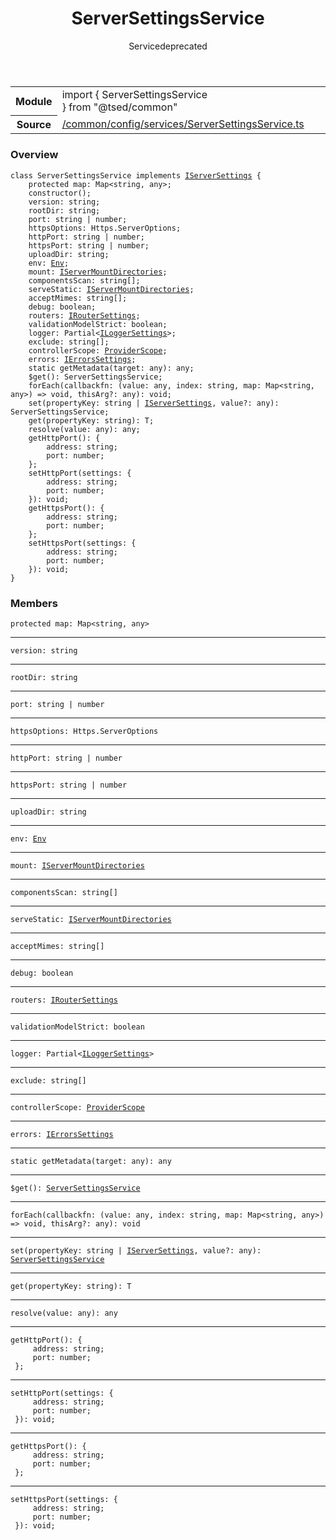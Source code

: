 
<header class="symbol-info-header"><h1 id="serversettingsservice">ServerSettingsService</h1><label class="symbol-info-type-label service">Service</label><label class="api-type-label deprecated" title="deprecated">deprecated</label></header>
<!-- summary -->
<section class="symbol-info"><table class="is-full-width"><tbody><tr><th>Module</th><td><div class="lang-typescript"><span class="token keyword">import</span> { ServerSettingsService }&nbsp;<span class="token keyword">from</span>&nbsp;<span class="token string">"@tsed/common"</span></div></td></tr><tr><th>Source</th><td><a href="https://github.com/Romakita/ts-express-decorators/blob/v4.22.1/src//common/config/services/ServerSettingsService.ts#L0-L0">/common/config/services/ServerSettingsService.ts</a></td></tr></tbody></table></section>
<!-- overview -->


### Overview


<pre><code class="typescript-lang "><span class="token keyword">class</span> ServerSettingsService <span class="token keyword">implements</span> <a href="#api/common/config/iserversettings"><span class="token">IServerSettings</span></a> <span class="token punctuation">{</span>
    <span class="token keyword">protected</span> map<span class="token punctuation">:</span> Map<<span class="token keyword">string</span><span class="token punctuation">,</span> <span class="token keyword">any</span>><span class="token punctuation">;</span>
    <span class="token keyword">constructor</span><span class="token punctuation">(</span><span class="token punctuation">)</span><span class="token punctuation">;</span>
    version<span class="token punctuation">:</span> <span class="token keyword">string</span><span class="token punctuation">;</span>
    rootDir<span class="token punctuation">:</span> <span class="token keyword">string</span><span class="token punctuation">;</span>
    port<span class="token punctuation">:</span> <span class="token keyword">string</span> | <span class="token keyword">number</span><span class="token punctuation">;</span>
    httpsOptions<span class="token punctuation">:</span> Https.ServerOptions<span class="token punctuation">;</span>
    httpPort<span class="token punctuation">:</span> <span class="token keyword">string</span> | <span class="token keyword">number</span><span class="token punctuation">;</span>
    httpsPort<span class="token punctuation">:</span> <span class="token keyword">string</span> | <span class="token keyword">number</span><span class="token punctuation">;</span>
    uploadDir<span class="token punctuation">:</span> <span class="token keyword">string</span><span class="token punctuation">;</span>
    env<span class="token punctuation">:</span> <a href="#api/core/env"><span class="token">Env</span></a><span class="token punctuation">;</span>
    mount<span class="token punctuation">:</span> <a href="#api/common/config/iservermountdirectories"><span class="token">IServerMountDirectories</span></a><span class="token punctuation">;</span>
    componentsScan<span class="token punctuation">:</span> <span class="token keyword">string</span><span class="token punctuation">[</span><span class="token punctuation">]</span><span class="token punctuation">;</span>
    serveStatic<span class="token punctuation">:</span> <a href="#api/common/config/iservermountdirectories"><span class="token">IServerMountDirectories</span></a><span class="token punctuation">;</span>
    acceptMimes<span class="token punctuation">:</span> <span class="token keyword">string</span><span class="token punctuation">[</span><span class="token punctuation">]</span><span class="token punctuation">;</span>
    debug<span class="token punctuation">:</span> <span class="token keyword">boolean</span><span class="token punctuation">;</span>
    routers<span class="token punctuation">:</span> <a href="#api/common/config/iroutersettings"><span class="token">IRouterSettings</span></a><span class="token punctuation">;</span>
    validationModelStrict<span class="token punctuation">:</span> <span class="token keyword">boolean</span><span class="token punctuation">;</span>
    logger<span class="token punctuation">:</span> Partial<<a href="#api/common/config/iloggersettings"><span class="token">ILoggerSettings</span></a>><span class="token punctuation">;</span>
    exclude<span class="token punctuation">:</span> <span class="token keyword">string</span><span class="token punctuation">[</span><span class="token punctuation">]</span><span class="token punctuation">;</span>
    controllerScope<span class="token punctuation">:</span> <a href="#api/common/di/providerscope"><span class="token">ProviderScope</span></a><span class="token punctuation">;</span>
    errors<span class="token punctuation">:</span> <a href="#api/common/config/ierrorssettings"><span class="token">IErrorsSettings</span></a><span class="token punctuation">;</span>
    <span class="token keyword">static</span> <span class="token function">getMetadata</span><span class="token punctuation">(</span>target<span class="token punctuation">:</span> <span class="token keyword">any</span><span class="token punctuation">)</span><span class="token punctuation">:</span> <span class="token keyword">any</span><span class="token punctuation">;</span>
    $<span class="token function">get</span><span class="token punctuation">(</span><span class="token punctuation">)</span><span class="token punctuation">:</span> ServerSettingsService<span class="token punctuation">;</span>
    <span class="token function">forEach</span><span class="token punctuation">(</span>callbackfn<span class="token punctuation">:</span> <span class="token punctuation">(</span>value<span class="token punctuation">:</span> <span class="token keyword">any</span><span class="token punctuation">,</span> index<span class="token punctuation">:</span> <span class="token keyword">string</span><span class="token punctuation">,</span> map<span class="token punctuation">:</span> Map<<span class="token keyword">string</span><span class="token punctuation">,</span> <span class="token keyword">any</span>><span class="token punctuation">)</span> => <span class="token keyword">void</span><span class="token punctuation">,</span> thisArg?<span class="token punctuation">:</span> <span class="token keyword">any</span><span class="token punctuation">)</span><span class="token punctuation">:</span> <span class="token keyword">void</span><span class="token punctuation">;</span>
    <span class="token function">set</span><span class="token punctuation">(</span>propertyKey<span class="token punctuation">:</span> <span class="token keyword">string</span> | <a href="#api/common/config/iserversettings"><span class="token">IServerSettings</span></a><span class="token punctuation">,</span> value?<span class="token punctuation">:</span> <span class="token keyword">any</span><span class="token punctuation">)</span><span class="token punctuation">:</span> ServerSettingsService<span class="token punctuation">;</span>
    get<T><span class="token punctuation">(</span>propertyKey<span class="token punctuation">:</span> <span class="token keyword">string</span><span class="token punctuation">)</span><span class="token punctuation">:</span> T<span class="token punctuation">;</span>
    <span class="token function">resolve</span><span class="token punctuation">(</span>value<span class="token punctuation">:</span> <span class="token keyword">any</span><span class="token punctuation">)</span><span class="token punctuation">:</span> <span class="token keyword">any</span><span class="token punctuation">;</span>
    <span class="token function">getHttpPort</span><span class="token punctuation">(</span><span class="token punctuation">)</span><span class="token punctuation">:</span> <span class="token punctuation">{</span>
        address<span class="token punctuation">:</span> <span class="token keyword">string</span><span class="token punctuation">;</span>
        port<span class="token punctuation">:</span> <span class="token keyword">number</span><span class="token punctuation">;</span>
    <span class="token punctuation">}</span><span class="token punctuation">;</span>
    <span class="token function">setHttpPort</span><span class="token punctuation">(</span>settings<span class="token punctuation">:</span> <span class="token punctuation">{</span>
        address<span class="token punctuation">:</span> <span class="token keyword">string</span><span class="token punctuation">;</span>
        port<span class="token punctuation">:</span> <span class="token keyword">number</span><span class="token punctuation">;</span>
    <span class="token punctuation">}</span><span class="token punctuation">)</span><span class="token punctuation">:</span> <span class="token keyword">void</span><span class="token punctuation">;</span>
    <span class="token function">getHttpsPort</span><span class="token punctuation">(</span><span class="token punctuation">)</span><span class="token punctuation">:</span> <span class="token punctuation">{</span>
        address<span class="token punctuation">:</span> <span class="token keyword">string</span><span class="token punctuation">;</span>
        port<span class="token punctuation">:</span> <span class="token keyword">number</span><span class="token punctuation">;</span>
    <span class="token punctuation">}</span><span class="token punctuation">;</span>
    <span class="token function">setHttpsPort</span><span class="token punctuation">(</span>settings<span class="token punctuation">:</span> <span class="token punctuation">{</span>
        address<span class="token punctuation">:</span> <span class="token keyword">string</span><span class="token punctuation">;</span>
        port<span class="token punctuation">:</span> <span class="token keyword">number</span><span class="token punctuation">;</span>
    <span class="token punctuation">}</span><span class="token punctuation">)</span><span class="token punctuation">:</span> <span class="token keyword">void</span><span class="token punctuation">;</span>
<span class="token punctuation">}</span></code></pre>


<!-- Parameters -->

<!-- Description -->

<!-- Members -->







### Members



<div class="method-overview">
<pre><code class="typescript-lang "><span class="token keyword">protected</span> map<span class="token punctuation">:</span> Map<<span class="token keyword">string</span><span class="token punctuation">,</span> <span class="token keyword">any</span>></code></pre>
</div>




<hr/>



<div class="method-overview">
<pre><code class="typescript-lang ">version<span class="token punctuation">:</span> <span class="token keyword">string</span></code></pre>
</div>




<hr/>



<div class="method-overview">
<pre><code class="typescript-lang ">rootDir<span class="token punctuation">:</span> <span class="token keyword">string</span></code></pre>
</div>




<hr/>



<div class="method-overview">
<pre><code class="typescript-lang ">port<span class="token punctuation">:</span> <span class="token keyword">string</span> | <span class="token keyword">number</span></code></pre>
</div>




<hr/>



<div class="method-overview">
<pre><code class="typescript-lang ">httpsOptions<span class="token punctuation">:</span> Https.ServerOptions</code></pre>
</div>




<hr/>



<div class="method-overview">
<pre><code class="typescript-lang ">httpPort<span class="token punctuation">:</span> <span class="token keyword">string</span> | <span class="token keyword">number</span></code></pre>
</div>




<hr/>



<div class="method-overview">
<pre><code class="typescript-lang ">httpsPort<span class="token punctuation">:</span> <span class="token keyword">string</span> | <span class="token keyword">number</span></code></pre>
</div>




<hr/>



<div class="method-overview">
<pre><code class="typescript-lang ">uploadDir<span class="token punctuation">:</span> <span class="token keyword">string</span></code></pre>
</div>




<hr/>



<div class="method-overview">
<pre><code class="typescript-lang ">env<span class="token punctuation">:</span> <a href="#api/core/env"><span class="token">Env</span></a></code></pre>
</div>




<hr/>



<div class="method-overview">
<pre><code class="typescript-lang ">mount<span class="token punctuation">:</span> <a href="#api/common/config/iservermountdirectories"><span class="token">IServerMountDirectories</span></a></code></pre>
</div>




<hr/>



<div class="method-overview">
<pre><code class="typescript-lang ">componentsScan<span class="token punctuation">:</span> <span class="token keyword">string</span><span class="token punctuation">[</span><span class="token punctuation">]</span></code></pre>
</div>




<hr/>



<div class="method-overview">
<pre><code class="typescript-lang ">serveStatic<span class="token punctuation">:</span> <a href="#api/common/config/iservermountdirectories"><span class="token">IServerMountDirectories</span></a></code></pre>
</div>




<hr/>



<div class="method-overview">
<pre><code class="typescript-lang ">acceptMimes<span class="token punctuation">:</span> <span class="token keyword">string</span><span class="token punctuation">[</span><span class="token punctuation">]</span></code></pre>
</div>




<hr/>



<div class="method-overview">
<pre><code class="typescript-lang ">debug<span class="token punctuation">:</span> <span class="token keyword">boolean</span></code></pre>
</div>




<hr/>



<div class="method-overview">
<pre><code class="typescript-lang ">routers<span class="token punctuation">:</span> <a href="#api/common/config/iroutersettings"><span class="token">IRouterSettings</span></a></code></pre>
</div>




<hr/>



<div class="method-overview">
<pre><code class="typescript-lang ">validationModelStrict<span class="token punctuation">:</span> <span class="token keyword">boolean</span></code></pre>
</div>




<hr/>



<div class="method-overview">
<pre><code class="typescript-lang ">logger<span class="token punctuation">:</span> Partial<<a href="#api/common/config/iloggersettings"><span class="token">ILoggerSettings</span></a>></code></pre>
</div>




<hr/>



<div class="method-overview">
<pre><code class="typescript-lang ">exclude<span class="token punctuation">:</span> <span class="token keyword">string</span><span class="token punctuation">[</span><span class="token punctuation">]</span></code></pre>
</div>




<hr/>



<div class="method-overview">
<pre><code class="typescript-lang ">controllerScope<span class="token punctuation">:</span> <a href="#api/common/di/providerscope"><span class="token">ProviderScope</span></a></code></pre>
</div>




<hr/>



<div class="method-overview">
<pre><code class="typescript-lang ">errors<span class="token punctuation">:</span> <a href="#api/common/config/ierrorssettings"><span class="token">IErrorsSettings</span></a></code></pre>
</div>




<hr/>



<div class="method-overview">
<pre><code class="typescript-lang "><span class="token keyword">static</span> <span class="token function">getMetadata</span><span class="token punctuation">(</span>target<span class="token punctuation">:</span> <span class="token keyword">any</span><span class="token punctuation">)</span><span class="token punctuation">:</span> <span class="token keyword">any</span></code></pre>
</div>




<hr/>



<div class="method-overview">
<pre><code class="typescript-lang deprecated ">$<span class="token function">get</span><span class="token punctuation">(</span><span class="token punctuation">)</span><span class="token punctuation">:</span> <a href="#api/common/config/serversettingsservice"><span class="token">ServerSettingsService</span></a></code></pre>
</div>




<hr/>



<div class="method-overview">
<pre><code class="typescript-lang "><span class="token function">forEach</span><span class="token punctuation">(</span>callbackfn<span class="token punctuation">:</span> <span class="token punctuation">(</span>value<span class="token punctuation">:</span> <span class="token keyword">any</span><span class="token punctuation">,</span> index<span class="token punctuation">:</span> <span class="token keyword">string</span><span class="token punctuation">,</span> map<span class="token punctuation">:</span> Map<<span class="token keyword">string</span><span class="token punctuation">,</span> <span class="token keyword">any</span>><span class="token punctuation">)</span> => <span class="token keyword">void</span><span class="token punctuation">,</span> thisArg?<span class="token punctuation">:</span> <span class="token keyword">any</span><span class="token punctuation">)</span><span class="token punctuation">:</span> <span class="token keyword">void</span></code></pre>
</div>




<hr/>



<div class="method-overview">
<pre><code class="typescript-lang "><span class="token function">set</span><span class="token punctuation">(</span>propertyKey<span class="token punctuation">:</span> <span class="token keyword">string</span> | <a href="#api/common/config/iserversettings"><span class="token">IServerSettings</span></a><span class="token punctuation">,</span> value?<span class="token punctuation">:</span> <span class="token keyword">any</span><span class="token punctuation">)</span><span class="token punctuation">:</span> <a href="#api/common/config/serversettingsservice"><span class="token">ServerSettingsService</span></a></code></pre>
</div>




<hr/>



<div class="method-overview">
<pre><code class="typescript-lang ">get<T><span class="token punctuation">(</span>propertyKey<span class="token punctuation">:</span> <span class="token keyword">string</span><span class="token punctuation">)</span><span class="token punctuation">:</span> T</code></pre>
</div>




<hr/>



<div class="method-overview">
<pre><code class="typescript-lang "><span class="token function">resolve</span><span class="token punctuation">(</span>value<span class="token punctuation">:</span> <span class="token keyword">any</span><span class="token punctuation">)</span><span class="token punctuation">:</span> <span class="token keyword">any</span></code></pre>
</div>




<hr/>



<div class="method-overview">
<pre><code class="typescript-lang "><span class="token function">getHttpPort</span><span class="token punctuation">(</span><span class="token punctuation">)</span><span class="token punctuation">:</span> <span class="token punctuation">{</span>
     address<span class="token punctuation">:</span> <span class="token keyword">string</span><span class="token punctuation">;</span>
     port<span class="token punctuation">:</span> <span class="token keyword">number</span><span class="token punctuation">;</span>
 <span class="token punctuation">}</span><span class="token punctuation">;</span></code></pre>
</div>




<hr/>



<div class="method-overview">
<pre><code class="typescript-lang "><span class="token function">setHttpPort</span><span class="token punctuation">(</span>settings<span class="token punctuation">:</span> <span class="token punctuation">{</span>
     address<span class="token punctuation">:</span> <span class="token keyword">string</span><span class="token punctuation">;</span>
     port<span class="token punctuation">:</span> <span class="token keyword">number</span><span class="token punctuation">;</span>
 <span class="token punctuation">}</span><span class="token punctuation">)</span><span class="token punctuation">:</span> <span class="token keyword">void</span><span class="token punctuation">;</span></code></pre>
</div>




<hr/>



<div class="method-overview">
<pre><code class="typescript-lang "><span class="token function">getHttpsPort</span><span class="token punctuation">(</span><span class="token punctuation">)</span><span class="token punctuation">:</span> <span class="token punctuation">{</span>
     address<span class="token punctuation">:</span> <span class="token keyword">string</span><span class="token punctuation">;</span>
     port<span class="token punctuation">:</span> <span class="token keyword">number</span><span class="token punctuation">;</span>
 <span class="token punctuation">}</span><span class="token punctuation">;</span></code></pre>
</div>




<hr/>



<div class="method-overview">
<pre><code class="typescript-lang "><span class="token function">setHttpsPort</span><span class="token punctuation">(</span>settings<span class="token punctuation">:</span> <span class="token punctuation">{</span>
     address<span class="token punctuation">:</span> <span class="token keyword">string</span><span class="token punctuation">;</span>
     port<span class="token punctuation">:</span> <span class="token keyword">number</span><span class="token punctuation">;</span>
 <span class="token punctuation">}</span><span class="token punctuation">)</span><span class="token punctuation">:</span> <span class="token keyword">void</span><span class="token punctuation">;</span></code></pre>
</div>








